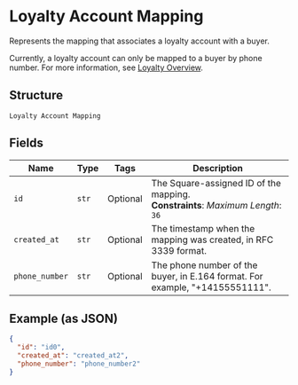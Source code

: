 
# Loyalty Account Mapping

Represents the mapping that associates a loyalty account with a buyer.

Currently, a loyalty account can only be mapped to a buyer by phone number. For more information, see
[Loyalty Overview](https://developer.squareup.com/docs/loyalty/overview).

## Structure

`Loyalty Account Mapping`

## Fields

| Name | Type | Tags | Description |
|  --- | --- | --- | --- |
| `id` | `str` | Optional | The Square-assigned ID of the mapping.<br>**Constraints**: *Maximum Length*: `36` |
| `created_at` | `str` | Optional | The timestamp when the mapping was created, in RFC 3339 format. |
| `phone_number` | `str` | Optional | The phone number of the buyer, in E.164 format. For example, "+14155551111". |

## Example (as JSON)

```json
{
  "id": "id0",
  "created_at": "created_at2",
  "phone_number": "phone_number2"
}
```

